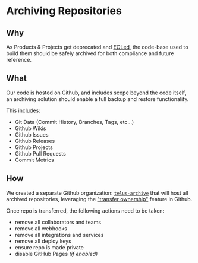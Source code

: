 # Archiving Repositories

## Why

As Products & Projects get deprecated and [EOLed][eol], the code-base used to build them should be safely archived for both compliance and future reference.

## What

Our code is hosted on Github, and includes scope beyond the code itself, an archiving solution should enable a full backup and restore functionality.

This includes:

- Git Data (Commit History, Branches, Tags, etc...)
- Github Wikis
- Github Issues
- Github Releases
- Github Projects
- Github Pull Requests
- Commit Metrics

## How

We created a separate Github organization: [`telus-archive`][archive] that will host all archived repositories, leveraging the ["transfer ownership"][transfer-docs] feature in Github.

Once repo is transferred, the following actions need to be taken:

- remove all collaborators and teams
- remove all webhooks 
- remove all integrations and services
- remove all deploy keys
- ensure repo is made private
- disable GitHub Pages _(if enabled)_

[eol]: https://en.wikipedia.org/wiki/End-of-life_(product)
[archive]: https://github.com/telus-archive
[transfer-docs]: https://help.github.com/articles/transferring-a-repository-owned-by-your-organization/
